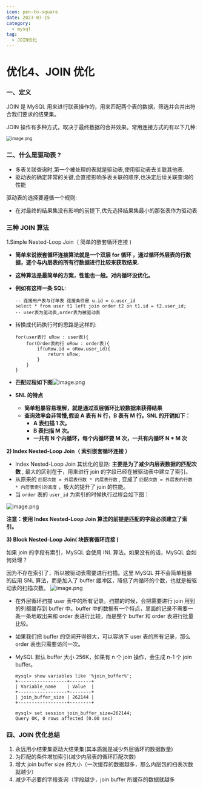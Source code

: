 ```yaml
---
icon: pen-to-square
date: 2023-07-15
category:
  - mysql
tag:
  - JOIN优化
---
```


# 优化4、JOIN 优化



### 一、定义

JOIN 是 MySQL 用来进行联表操作的，用来匹配两个表的数据，筛选并合并出符合我们要求的结果集。

JOIN 操作有多种方式，取决于最终数据的合并效果。常用连接方式的有以下几种:

<img src="https://fynotefile.oss-cn-zhangjiakou.aliyuncs.com/fynote/fyfile/16657/1672133064003/55df110a70d9450283a9a2bf0269e2b1.png" alt="image.png" style="zoom: 80%;" />



### 二、什么是驱动表 ?

- 多表关联查询时,第一个被处理的表就是驱动表,使用驱动表去关联其他表.
- 驱动表的确定非常的关键,会直接影响多表关联的顺序,也决定后续关联查询的性能

驱动表的选择要遵循一个规则:

- 在对最终的结果集没有影响的前提下,优先选择结果集最小的那张表作为驱动表

  

### 三种 JOIN 算法

1.Simple Nested-Loop Join（ 简单的嵌套循环连接 )

- **简单来说嵌套循环连接算法就是一个双层 for 循环 ，通过循环外层表的行数据，逐个与内层表的所有行数据进行比较来获取结果.**

- **这种算法是最简单的方案，性能也一般。对内循环没优化。**

- **例如有这样一条 SQL:**

  ```
  -- 连接用户表与订单表 连接条件是 u.id = o.user_id
  select * from user t1 left join order t2 on t1.id = t2.user_id;
  -- user表为驱动表,order表为被驱动表
  ```

- 转换成代码执行时的思路是这样的:

  ```
  for(user表行 uRow : user表){
      for(Order表的行 oRow : order表){
          if(uRow.id = oRow.user_id){
              return uRow;
          }
      }
  }
  ```

- **匹配过程如下图**![image.png](https://fynotefile.oss-cn-zhangjiakou.aliyuncs.com/fynote/fyfile/16657/1672133064003/b471d0b4f2da457892be9bce33827285.png)

- **SNL 的特点**

  - **简单粗暴容易理解，就是通过双层循环比较数据来获得结果**
  - **查询效率会非常慢,假设 A 表有 N 行，B 表有 M 行。SNL 的开销如下：**
    - **A 表扫描 1 次。**
    - **B 表扫描 M 次。**
    - **一共有 N 个内循环，每个内循环要 M 次，一共有内循环 N \* M 次**

**2) Index Nested-Loop Join（ 索引嵌套循环连接 ）**

- Index Nested-Loop Join 其优化的思路: **主要是为了减少内层表数据的匹配次数** , 最大的区别在于，用来进行 join 的字段已经在被驱动表中建立了索引。
- 从原来的 `匹配次数 = 外层表行数 * 内层表行数` , 变成了 `匹配次数 = 外层表的行数 * 内层表索引的高度` ，极大的提升了 join 的性能。
- 当 `order` 表的 `user_id` 为索引的时候执行过程会如下图：

![image.png](https://fynotefile.oss-cn-zhangjiakou.aliyuncs.com/fynote/fyfile/16657/1672133064003/524e38edbd0d46b5a3642a0cc2af786c.png)

**注意：使用 Index Nested-Loop Join 算法的前提是匹配的字段必须建立了索引。**

**3) Block Nested-Loop Join( 块嵌套循环连接 )**

如果 join 的字段有索引，MySQL 会使用 INL 算法。如果没有的话，MySQL 会如何处理？

因为不存在索引了，所以被驱动表需要进行扫描。这里 MySQL 并不会简单粗暴的应用 SNL 算法，而是加入了 buffer 缓冲区，降低了内循环的个数，也就是被驱动表的扫描次数。
![]()![image.png](https://fynotefile.oss-cn-zhangjiakou.aliyuncs.com/fynote/fyfile/16657/1672133064003/df7920c57eb449a68ae9fb902a976729.png)

- 在外层循环扫描 user 表中的所有记录。扫描的时候，会把需要进行 join 用到的列都缓存到 buffer 中。buffer 中的数据有一个特点，里面的记录不需要一条一条地取出来和 order 表进行比较，而是整个 buffer 和 order 表进行批量比较。

- 如果我们把 buffer 的空间开得很大，可以容纳下 user 表的所有记录，那么 order 表也只需要访问一次。

- MySQL 默认 buffer 大小 256K，如果有 n 个 join 操作，会生成 n-1 个 join buffer。

  ```
  mysql> show variables like '%join_buffer%';
  +------------------+--------+
  | Variable_name    | Value  |
  +------------------+--------+
  | join_buffer_size | 262144 |
  +------------------+--------+
  
  mysql> set session join_buffer_size=262144;
  Query OK, 0 rows affected (0.00 sec)
  ```

### 四、JOIN 优化总结

1. 永远用小结果集驱动大结果集(其本质就是减少外层循环的数据数量)
2. 为匹配的条件增加索引(减少内层表的循环匹配次数)
3. 增大 join buffer size 的大小（一次缓存的数据越多，那么内层包的扫表次数就越少）
4. 减少不必要的字段查询（字段越少，join buffer 所缓存的数据就越多
